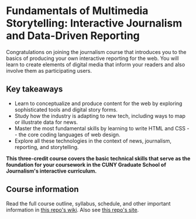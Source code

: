 # Fundamentals of Multimedia Storytelling: Interactive Journalism and Data-Driven Reporting
Congratulations on joining the journalism course that introduces you to the basics of producing your own interactive reporting for the web. You will learn to create elements of digital media that inform your readers and also involve them as participating users.

## Key takeaways
- Learn to conceptualize and produce content for the web by exploring sophisticated tools and digital story forms.
- Study how the industry is adapting to new tech, including ways to map or illustrate data for news.
- Master the most fundamental skills by learning to write HTML and CSS -- the core coding languages of web design.
- Explore all these technologies in the context of news, journalism, reporting, and storytelling.

__This three-credit course covers the basic technical skills that serve as the foundation for your coursework in the CUNY Graduate School of Journalism's interactive curriculum.__

## Course information
Read the full course outline, syllabus, schedule, and other important information in [this repo's wiki](https://github.com/mrsingleton/jour71105/wiki). Also see [this repo's site](https://mrsingleton.github.io/jour71105/).
